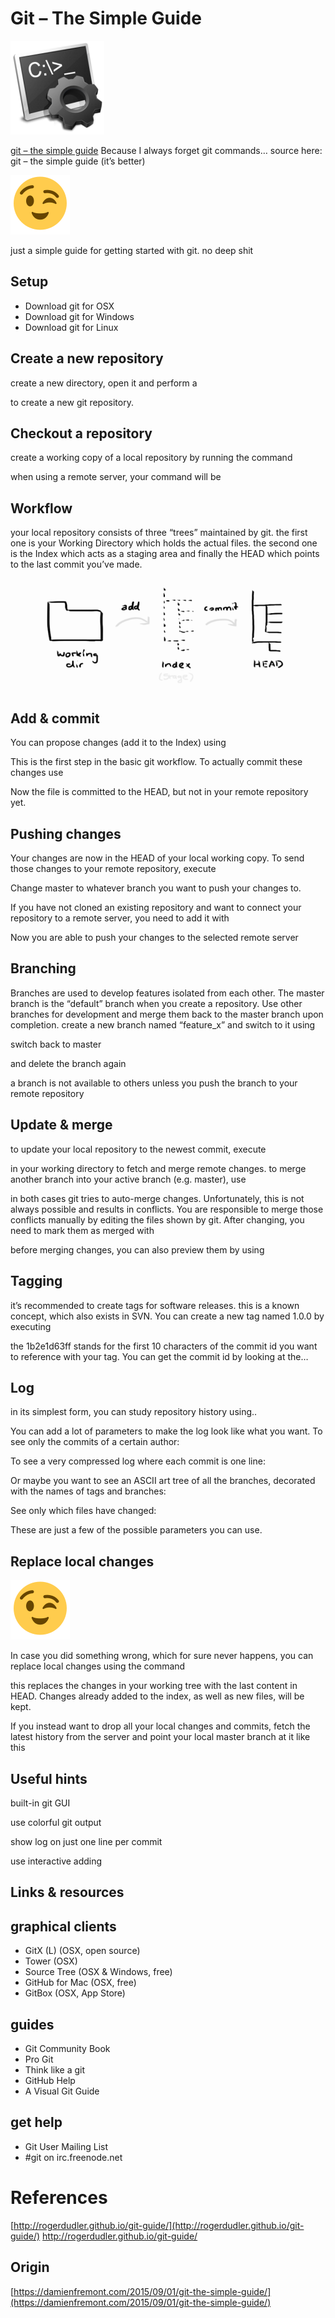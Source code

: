 Git – The Simple Guide
======
 
![alt text](screenshots/160523003331608.png)
 
[git – the simple guide](http://rogerdudler.github.io/git-guide/)
Because I always forget git commands… source here: git – the simple guide (it’s better)
 

 
![alt text](screenshots/160523003332137.svg)
 
just a simple guide for getting started with git. no deep shit
 
## Setup
 
* Download git for OSX
* Download git for Windows
* Download git for Linux
 
## Create a new repository
 
create a new directory, open it and perform a
 
to create a new git repository.
 
## Checkout a repository
 
create a working copy of a local repository by running the command
 
when using a remote server, your command will be
 
## Workflow
 
your local repository consists of three “trees” maintained by git. the first one is your Working Directory which holds the actual files. the second one is the Index which acts as a staging area and finally the HEAD which points to the last commit you’ve made.
 
![alt text](screenshots/160523003332233.png)
 

 
## Add & commit
 
You can propose changes (add it to the Index) using
 
This is the first step in the basic git workflow. To actually commit these changes use
 
Now the file is committed to the HEAD, but not in your remote repository yet.
 
## Pushing changes
 
Your changes are now in the HEAD of your local working copy. To send those changes to your remote repository, execute
 
Change master to whatever branch you want to push your changes to.
 
If you have not cloned an existing repository and want to connect your repository to a remote server, you need to add it with
 
Now you are able to push your changes to the selected remote server
 
## Branching
 
Branches are used to develop features isolated from each other. The master branch is the “default” branch when you create a repository. Use other branches for development and merge them back to the master branch upon completion.
create a new branch named “feature_x” and switch to it using
 
switch back to master
 
and delete the branch again
 
a branch is not available to others unless you push the branch to your remote repository
 
## Update & merge
 
to update your local repository to the newest commit, execute
 
in your working directory to fetch and merge remote changes.
to merge another branch into your active branch (e.g. master), use
 
in both cases git tries to auto-merge changes. Unfortunately, this is not always possible and results in conflicts. You are responsible to merge those conflicts manually by editing the files shown by git. After changing, you need to mark them as merged with
 
before merging changes, you can also preview them by using
 
## Tagging
 
it’s recommended to create tags for software releases. this is a known concept, which also exists in SVN. You can create a new tag named 1.0.0 by executing
 
the 1b2e1d63ff stands for the first 10 characters of the commit id you want to reference with your tag. You can get the commit id by looking at the…
 
## Log
 
in its simplest form, you can study repository history using..
 
You can add a lot of parameters to make the log look like what you want. To see only the commits of a certain author:
 
To see a very compressed log where each commit is one line:
 
Or maybe you want to see an ASCII art tree of all the branches, decorated with the names of tags and branches:
 
See only which files have changed:
 
These are just a few of the possible parameters you can use.
 
## Replace local changes
 
![alt text](screenshots/160523003332532.svg)
 
In case you did something wrong, which for sure never happens, you can replace local changes using the command
 
this replaces the changes in your working tree with the last content in HEAD. Changes already added to the index, as well as new files, will be kept.
 
If you instead want to drop all your local changes and commits, fetch the latest history from the server and point your local master branch at it like this
 
## Useful hints
 
built-in git GUI
 
use colorful git output
 
show log on just one line per commit
 
use interactive adding
 
## Links & resources
 
## graphical clients
 
* GitX (L) (OSX, open source)
* Tower (OSX)
* Source Tree (OSX & Windows, free)
* GitHub for Mac (OSX, free)
* GitBox (OSX, App Store)
 
## guides
 
* Git Community Book
* Pro Git
* Think like a git
* GitHub Help
* A Visual Git Guide
 
## get help
 
* Git User Mailing List
* #git on irc.freenode.net
 
# References
 
[http://rogerdudler.github.io/git-guide/](http://rogerdudler.github.io/git-guide/)
http://rogerdudler.github.io/git-guide/
 
 
## Origin
[https://damienfremont.com/2015/09/01/git-the-simple-guide/](https://damienfremont.com/2015/09/01/git-the-simple-guide/)
 
